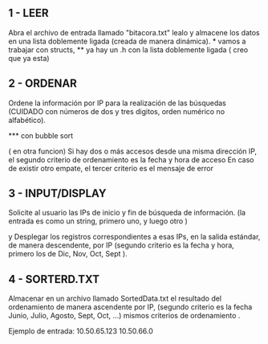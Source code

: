 
## 1 - LEER
Abra el archivo de entrada llamado "bitacora.txt" lealo y almacene los datos en una lista doblemente ligada (creada de manera dinámica). * vamos a trabajar con structs, ** ya hay un .h con la lista doblemente ligada ( creo que ya esta) 


## 2 - ORDENAR
Ordene la información por IP para la realización de las búsquedas (CUIDADO con números de dos y tres digitos, orden numérico no alfabético). 

*** con bubble sort 
 
  ( en otra funcion)
  Si hay dos o más accesos desde una misma dirección IP, el segundo criterio de ordenamiento es la fecha y hora de acceso
    En caso de existir otro empate, el tercer criterio es el mensaje de error


## 3 - INPUT/DISPLAY    
Solicite al usuario las IPs de inicio y fin de búsqueda de información. (la entrada es como un string, primero uno, <enter> y luego otro <enter>)

  y Desplegar los registros correspondientes a esas IPs, en la salida estándar, de manera descendente, por IP (segundo criterio es la fecha y hora, primero los de Dic, Nov, Oct, Sept ).


## 4 - SORTERD.TXT
Almacenar en un archivo llamado SortedData.txt el resultado del ordenamiento de manera ascendente por IP, (segundo criterio es la fecha Junio, Julio, Agosto, Sept, Oct, ...) mismos criterios de ordenamiento .



Ejemplo de entrada:
10.50.65.123
10.50.66.0
